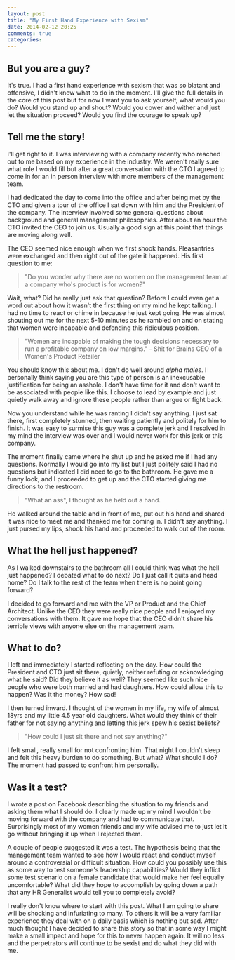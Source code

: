 ```yaml
---
layout: post
title: "My First Hand Experience with Sexism"
date: 2014-02-12 20:25
comments: true
categories: 
---
```


## But you are a guy?

It's true.  I had a first hand experience with sexism that was so blatant and offensive, I didn't
know what to do in the moment.  I'll give the full details in the core of this post but for now I
want you to ask yourself, what would you do?  Would you stand up and shout?  Would you cower and
wither and just let the situation proceed?  Would you find the courage to speak up?

<!--more-->

## Tell me the story!

I'll get right to it.  I was interviewing with a company recently who reached out to me based on my
experience in the industry.  We weren't really sure what role I would fill but after a great
conversation with the CTO I agreed to come in for an in person interview with more members of the
management team.

I had dedicated the day to come into the office and after being met by the CTO and given a tour of
the office I sat down with him and the President of the company.  The interview involved some
general questions about background and general management philosophies.  After about an hour the CTO
invited the CEO to join us.  Usually a good sign at this point that things are moving along well.

The CEO seemed nice enough when we first shook hands.  Pleasantries were exchanged and then right
out of the gate it happened.  His first question to me:

> "Do you wonder why there are no women on the management team at a company who's product is for
> women?"

Wait, what?  Did he really just ask that question?  Before I could even get a word out about how it
wasn't the first thing on my mind he kept talking.  I had no time to react or chime in because he
just kept going.  He was almost shouting out me for the next 5-10 minutes as he rambled on and on
stating that women were incapable and defending this ridiculous position.

> "Women are incapable of making the tough decisions necessary to run a profitable company on low
> margins." - Shit for Brains CEO of a Women's Product Retailer


You should know this about me.  I don't do well around _alpha males_.  I personally think saying
you are this type of person is an inexcusable justification for being an asshole.  I don't have time
for it and don't want to be associated with people like this.  I choose to lead by example and just
quietly walk away and ignore these people rather than argue or fight back.

Now you understand while he was ranting I didn't say anything.  I just sat there, first completely
stunned, then waiting patiently and politely for him to finish.  It was easy to surmise this guy was
a complete jerk and I resolved in my mind the interview was over and I would never work for this
jerk or this company.

The moment finally came where he shut up and he asked me if I had any questions.  Normally I would
go into my list but I just politely said I had no questions but indicated I did need to go to the
bathroom.  He gave me a funny look, and I proceeded to get up and the CTO started giving me
directions to the restroom.

> "What an ass", I thought as he held out a hand.

He walked around the table and in front of me, put out his hand and shared it was nice to meet me
and thanked me for coming in.  I didn't say anything. I just pursed my lips, shook his hand and
proceeded to walk out of the room.

## What the hell just happened?

As I walked downstairs to the bathroom all I could think was what the hell just happened?  I debated
what to do next?  Do I just call it quits and head home?  Do I talk to the rest of the team when
there is no point going forward?

I decided to go forward and me with the VP or Product and the Chief Architect.  Unlike the CEO they
were really nice people and I enjoyed my conversations with them.  It gave me hope that the CEO
didn't share his terrible views with anyone else on the management team.

## What to do?

I left and immediately I started reflecting on the day.  How could the President and CTO just sit
there, quietly, neither refuting or acknowledging what he said?  Did they believe it as well?  They
seemed like such nice people who were both married and had daughters.  How could allow this to
happen?  Was it the money?  How sad!

I then turned inward.  I thought of the women in my life, my wife of almost 18yrs and my little 4.5
year old daughters.  What would they think of their father for not saying anything and letting this
jerk spew his sexist beliefs?

> "How could I just sit there and not say anything?"

I felt small, really small for not confronting him.  That night I couldn't sleep and felt this heavy
burden to do something.  But what?  What should I do?  The moment had passed to confront him
personally.

## Was it a test?

I wrote a post on Facebook describing the situation to my friends and asking them what I should do.
I clearly made up my mind I wouldn't be moving forward with the company and had to communicate that.
Surprisingly most of my women friends and my wife advised me to just let it go without bringing it
up when I rejected them.

A couple of people suggested it was a test.  The hypothesis being that the management team wanted to
see how I would react and conduct myself around a controversial or difficult situation.  How could
you possibly use this as some way to test someone's leadership capabilities?  Would they inflict
some test scenario on a female candidate that would make her feel equally uncomfortable?  What did
they hope to accomplish by going down a path that any HR Generalist would tell you to completely
avoid?



I really don't know where to start with this post.  What I am going to share will be shocking and
infuriating to many.  To others it will be a very familiar experience they deal with on a daily
basis which is nothing but sad.  After much thought I have decided to share this story so that in
some way I might make a small impact and hope for this to never happen again.  It will no less and
the perpetrators will continue to be sexist and do what they did with me.

